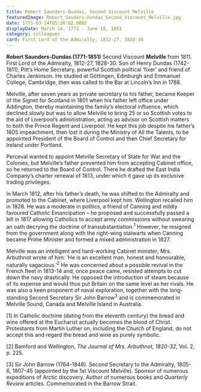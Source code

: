 ```yaml
---
title: Robert Saunders-Dundas, Second Viscount Melville
featuredImage: Robert_Sauders-Dundas_Second_Viscount_Melville.jpg
date: 1771-03-14T05:20:02.000Z
displayDate: March 14, 1771 - June 10, 1851
category: colleagues
card: First Lord of the Admiralty, 1812-27, 1828-30
---
```


**Robert Saunders-Dundas (1771-1851)** Second Viscount **Melville** from 1811. First Lord of the Admiralty, 1812-27, 1828-30. Son of Henry Dundas (1742-1811), Pitt’s Home Secretary, powerful Scottish political ‘fixer’ and friend of Charles Jenkinson. He studied at Göttingen, Edinburgh and Emmanuel College, Cambridge, then was called to the Bar at Lincoln’s Inn in 1788.

Melville, after seven years as private secretary to his father, became Keeper of the Signet for Scotland in 1801 when his father left office under Addington, thereby maintaining the family’s electoral influence, which declined slowly but was to allow Melville to bring 25 or so Scottish votes to the aid of Liverpool’s administration, acting as advisor on Scottish matters to both the Prince Regent and Liverpool. He kept this job despite his father’s 1805 impeachment, then lost it during the Ministry of All the Talents, to be appointed President of the Board of Control and then Chief Secretary for Ireland under Portland.

Perceval wanted to appoint Melville Secretary of State for War and the Colonies, but Melville’s father prevented him from accepting Cabinet office, so he returned to the Board of Control. There he drafted the East India Company’s charter renewal of 1813, under which it gave up its exclusive trading privileges.

In March 1812, after his father’s death, he was shifted to the Admiralty and promoted to the Cabinet, where Liverpool kept him. Wellington recalled him in 1828. He was a moderate in politics, a friend of Canning and mildly favoured Catholic Emancipation – he proposed and successfully passed a bill in 1817 allowing Catholics to accept army commissions without swearing an oath decrying the doctrine of transubstantiation.<sup>1</sup> However, he resigned from the government along with the right-wing stalwarts when Canning became Prime Minister and formed a mixed administration in 1827.

Melville was an intelligent and hard-working Cabinet minister; Mrs. Arbuthnot wrote of him: ‘He is an excellent man, honest and honourable, naturally sagacious.’<sup>2</sup> He was concerned about a possible revival in the French fleet in 1813-14 and, once peace came, resisted attempts to cut down the navy drastically. He opposed the introduction of steam because of its expense and would thus put Britain on the same level as her rivals. He was also a keen proponent of naval exploration, together with the long-standing Second Secretary Sir John Barrow<sup>3</sup> and is commemorated in Melville Sound, Canada and Melville Island in Australia.

\[1] In Catholic doctrine (dating from the eleventh century) the bread and wine offered at the Eucharist actually becomes the blood of Christ. Protestants from Martin Luther on, including the Church of England, do not accept this and regard the bread and wine as purely symbolic.

\[2] Bamford and Wellington, _The Journal of Mrs. Arbuthnot, 1820-32_, Vol. 2, p. 225.

\[3] Sir John Barrow (1764-1848). Second Secretary to the Admiralty, 1805-6, 1807-45 (appointed by the 1st Viscount Melville). Sponsor of numerous expeditions of Arctic discovery. Author of numerous books and _Quarterly Review_ articles. Commemorated in the Barrow Strait.
